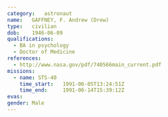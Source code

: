 ```yaml
---
category:	astronaut
name:	GAFFNEY, F. Andrew (Drew)
type:	civilian
dob:	1946-06-09
qualifications:
  - BA in psychology
  - Doctor of Medicine
references:
  - http://www.nasa.gov/pdf/740566main_current.pdf
missions:
  - name: STS-40
    time_start:   1991-06-05T13:24:51Z
    time_end:     1991-06-14T15:39:12Z
evas:
gender:	Male
---
```

